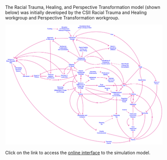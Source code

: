 The Racial Trauma, Healing, and Perspective Transformation model (shown below) was initially developed by the CSII Racial Trauma and Healing workgroup and Perspective Transformation workgroup.  

![Perspective Transformation CLD](https://github.com/CBSDLab/CSII/blob/peterhovmand-content-additions-01/Models/Racial%20Trauma%2C%20Healing%2C%20and%20Perspective%20Transformation/Perspective-transformation.png)

Click on the link to access the [online interface](https://exchange.iseesystems.com/public/psh/perspective-transformation/index.html#page1) to the simulation model. 
